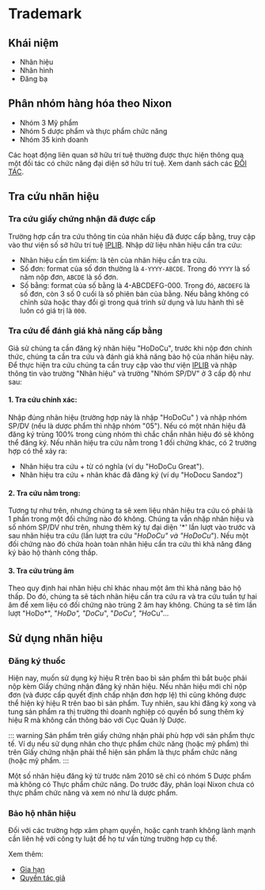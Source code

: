 # Trademark

## Khái niệm
* Nhãn hiệu
* Nhãn hình
* Đăng bạ

## Phân nhóm hàng hóa theo Nixon 
- Nhóm 3 Mỹ phẩm
- Nhóm 5 dược phẩm và thực phẩm chức năng
- Nhóm 35 kinh doanh 

Các hoạt động liên quan sở hữu trí tuệ thường được thực hiện thông qua một đối tác có chức năng đại diện sở hữu trí tuệ. Xem danh sách các [ĐỐI TÁC](./partner.md).

## Tra cứu nhãn hiệu
### Tra cứu giấy chứng nhận đã được cấp
Trường hợp cần tra cứu thông tin của nhãn hiệu đã được cấp bằng, truy cập vào thư viện số sở hữu trí tuệ [IPLIB](http://iplib.noip.gov.vn/WebUI/WSearch.php). Nhập dữ liệu nhãn hiệu cần tra cứu:
* Nhãn hiệu cần tìm kiếm: là tên của nhãn hiệu cần tra cứu.
* Số đơn: format của số đơn thường là `4-YYYY-ABCDE`. Trong đó `YYYY` là số năm nộp đơn, `ABCDE` là số đơn.
* Số bằng: format của số bằng là 4-ABCDEFG-000. Trong đó, `ABCDEFG` là số đơn, còn 3 số 0 cuối là số phiên bản của bằng. Nếu bằng không có chỉnh sửa hoặc thay đổi gì trong quá trình sử dụng và lưu hành thì sẽ luôn có giá trị là `000`.

### Tra cứu để đánh giá khả năng cấp bằng
Giả sử chúng ta cần đăng ký nhãn hiệu "HoDoCu", trước khi nộp đơn chính thức, chúng ta cần tra cứu và đánh giá khả năng bảo hộ của nhãn hiệu này. Để thực hiện tra cứu chúng ta cần truy cập vào thư viện [IPLIB](http://iplib.noip.gov.vn/WebUI/WSearch.php) và nhập thông tin vào trường "Nhãn hiệu" và trường "Nhóm SP/DV" ở 3 cấp độ như sau:
#### 1. Tra cứu chính xác:
Nhập đúng nhãn hiệu (trường hợp này là nhập "HoDoCu" ) và nhập nhóm SP/DV (nếu là dược phẩm thì nhập nhóm "05").
Nếu có một nhãn hiệu đã đăng ký trùng 100% trong cùng nhóm thì chắc chắn nhãn hiệu đó sẽ không thể đăng ký. Nếu nhãn hiệu tra cứu nằm trong 1 đối chứng khác, có 2 trường hợp có thể xảy ra:
* Nhãn hiệu tra cứu + từ có nghĩa (ví dụ "HoDoCu Great").
* Nhãn hiệu tra cứu + nhãn khác đã đăng ký (ví dụ "HoDocu Sandoz")
#### 2. Tra cứu nằm trong:
Tương tự như trên, nhưng chúng ta sẽ xem liệu nhãn hiệu tra cứu có phải là 1 phần trong một đối chứng nào đó không. Chúng ta vẫn nhập nhãn hiệu và số nhóm SP/DV như trên, nhưng thêm ký tự đại diện '*' lần lượt vào trước và sau nhãn hiệu tra cứu (lần lượt tra cứu "*HoDoCu" và "HoDoCu*"). Nếu một đối chứng nào đó chứa hoàn toàn nhãn hiệu cần tra cứu thì khả năng đăng ký bảo hộ thành công thấp.
#### 3. Tra cứu trùng âm
Theo quy định hai nhãn hiệu chỉ khác nhau một âm thì khả năng bảo hộ thấp. Do đó, chúng ta sẽ tách nhãn hiệu cần tra cứu ra và tra cứu tuần tự hai âm để xem liệu có đối chứng nào trùng 2 âm hay không.
Chúng ta sẽ tìm lần lượt "HoDo*", "*HoDo", "DoCu*", "*DoCu", "Ho*Cu"...

## Sử dụng nhãn hiệu
### Đăng ký thuốc
Hiện nay, muốn sử dụng ký hiệu R trên bao bì sản phẩm thì bắt buộc phải nộp kèm Giấy chứng nhận đăng ký nhãn hiệu. Nếu nhãn hiệu mới chỉ nộp đơn (và được cấp quyết định chấp nhận đơn hợp lệ) thì cũng không được thể hiện ký hiệu R trên bao bì sản phẩm. Tuy nhiên, sau khi đăng ký xong và tung sản phẩm ra thị trường thì doanh nghiệp có quyền bổ sung thêm ký hiệu R mà không cần thông báo với Cục Quản lý Dược.

::: warning
Sản phẩm trên giấy chứng nhận phải phù hợp với sản phẩm thực tế. Ví dụ nếu sử dụng nhãn cho thực phẩm chức năng (hoặc mỹ phẩm) thì trên Giấy chứng nhận phải thể hiện sản phẩm là thực phẩm chức năng (hoặc mỹ phẩm.
:::

Một số nhãn hiệu đăng ký từ trước năm 2010 sẽ chỉ có nhóm 5 Dược phẩm mà không có Thực phẩm chức năng. Do trước đây, phân loại Nixon chưa có thực phẩm chức năng và xem nó như là dược phẩm.

### Bảo hộ nhãn hiệu
Đối với các trường hợp xâm phạm quyền, hoặc cạnh tranh không lành mạnh cần liên hệ với công ty luật để họ tư vấn từng trường hợp cụ thể.

Xem thêm:
* [Gia hạn](./renewal.md)
* [Quyền tác giả](./copyright.md)
